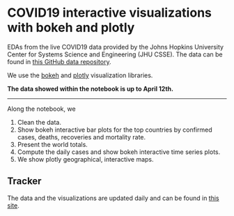 # COVID19 interactive visualizations with bokeh and plotly

EDAs from the live COVID19 data provided by the Johns Hopkins University Center for Systems Science and Engineering (JHU CSSE). The data can be found in [this GitHub data repository](https://github.com/CSSEGISandData/COVID-19). 

We use the [bokeh](https://bokeh.org) and [plotly](https://plotly.com) visualization libraries.

__The data showed within the notebook is up to April 12th.__

---
Along the notebook, we
1. Clean the data.
2. Show bokeh interactive bar plots for the top countries by confirmed cases, deaths, recoveries and mortality rate.
3. Present the world totals.
4. Compute the daily cases and show bokeh interactive time series plots.
5. We show plotly geographical, interactive maps.

## Tracker

The data and the visualizations are updated daily and can be found in [this site](https://hectoramirez.github.io/covid/COVID19.html).